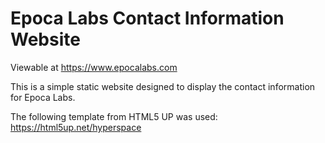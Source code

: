 # Epoca Labs Contact Information Website

Viewable at https://www.epocalabs.com

This is a simple static website designed to display the contact information for Epoca Labs.

The following template from HTML5 UP was used: https://html5up.net/hyperspace
